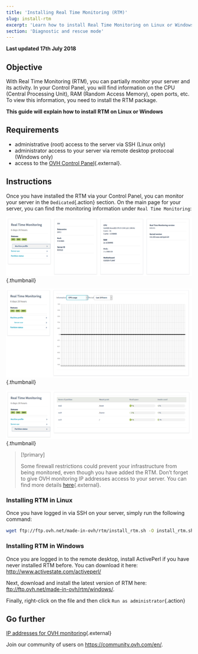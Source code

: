 ```yaml
---
title: 'Installing Real Time Monitoring (RTM)'
slug: install-rtm
excerpt: 'Learn how to install Real Time Monitoring on Linux or Windows'
section: 'Diagnostic and rescue mode'
---
```


**Last updated 17th July 2018**

## Objective

With Real Time Monitoring (RTM), you can partially monitor your server and its activity. In your Control Panel, you will find information on the CPU (Central Processing Unit), RAM (Random Access Memory), open ports, etc. To view this information, you need to install the RTM package.

**This guide will explain how to install RTM on Linux or Windows**

## Requirements

- administrative (root) access to the server via SSH (Linux only)
- administrator access to your server via remote desktop protocoal (Windows only)
- access to the [OVH Control Panel](https://www.ovh.com/auth/?action=gotomanager){.external}.

## Instructions

Once you have installed the RTM via your Control Panel, you can monitor your server in the `Dedicated`{.action} section. On the main page for your server, you can find the monitoring information under `Real Time Monitoring`:

![Real Time Monitoring](images/rtm-01.png){.thumbnail}

![Real Time Monitoring](images/rtm-02.png){.thumbnail}

![Real Time Monitoring](images/rtm-03.png){.thumbnail}

> [!primary]
>
> Some firewall restrictions could prevent your infrastructure from being monitored, even though you have added the RTM. Don’t forget to give OVH monitoring IP addresses access to your server. You can find more details [here](https://docs.ovh.com/gb/en/dedicated/monitoring-ip-ovh/){.external}.
> 

### Installing RTM in Linux

Once you have logged in via SSH on your server, simply run the following command:

```sh
wget ftp://ftp.ovh.net/made-in-ovh/rtm/install_rtm.sh -O install_rtm.sh ; /bin/bash install_rtm.sh
```

### Installing RTM in Windows

Once you are logged in to the remote desktop, install ActivePerl if you have never installed RTM before. You can download it here: <http://www.activestate.com/activeperl/>

Next, download and install the latest version of RTM here: <ftp://ftp.ovh.net/made-in-ovh/rtm/windows/>.

Finally, right-click on the file and then click `Run as administrator`{.action}

## Go further

[IP addresses for OVH monitoring](https://docs.ovh.com/gb/en/dedicated/monitoring-ip-ovh/){.external}

Join our community of users on <https://community.ovh.com/en/>.
